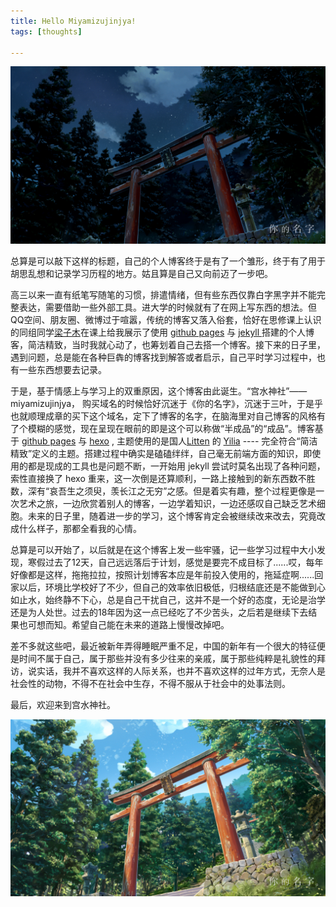 ```yaml
---
title: Hello Miyamizujinjya!
tags: [thoughts]

---
```

![宫水神社-night](/images/hello-miyamizujinjya/hello-miyamizujinjya0.jpg)

总算是可以敲下这样的标题，自己的个人博客终于是有了一个雏形，终于有了用于胡思乱想和记录学习历程的地方。姑且算是自己又向前迈了一步吧。

高三以来一直有纸笔写随笔的习惯，排遣情绪，但有些东西仅靠白字黑字并不能完整表达，需要借助一些外部工具。进大学的时候就有了在网上写东西的想法。但QQ空间、朋友圈、微博过于喧嚣，传统的博客又落入俗套，恰好在思修课上认识的同组同学[梁子木](http://firenzem.com/)在课上给我展示了使用 [github pages](https://pages.github.com/) 与 [jekyll ](https://jekyllrb.com/)搭建的个人博客，简洁精致，当时我就心动了，也筹划着自己去搭一个博客。接下来的日子里，遇到问题，总是能在各种巨犇的博客找到解答或者启示，自己平时学习过程中，也有一些东西想要去记录。

<!--more-->

于是，基于情感上与学习上的双重原因，这个博客由此诞生。“宫水神社”——miyamizujinjya， 购买域名的时候恰好沉迷于《你的名字》，沉迷于三叶，于是乎也就顺理成章的买下这个域名，定下了博客的名字，在脑海里对自己博客的风格有了个模糊的感觉，现在呈现在眼前的即是这个可以称做“半成品”的“成品”。博客基于 [github pages](https://pages.github.com/) 与 [hexo](https://hexo.io/) , 主题使用的是国人[Litten](http://litten.me/) 的 [Yilia](https://github.com/litten/hexo-theme-yilia/) ---- 完全符合“简洁精致”定义的主题。搭建过程中确实是磕磕绊绊，自己毫无前端方面的知识，即使用的都是现成的工具也是问题不断，一开始用 jekyll 尝试时莫名出现了各种问题，索性直接换了 hexo 重来，这一次倒是还算顺利，一路上接触到的新东西数不胜数，深有“哀吾生之须臾，羡长江之无穷”之感。但是着实有趣，整个过程更像是一次艺术之旅，一边欣赏着别人的博客，一边学着知识，一边还感叹自己缺乏艺术细胞。未来的日子里，随着进一步的学习，这个博客肯定会被继续改来改去，究竟改成什么样子，那都全看我的心情。

总算是可以开始了，以后就是在这个博客上发一些牢骚，记一些学习过程中大小发现，寒假过去了12天，自己远远落后于计划，感觉是要完不成目标了......哎，每年好像都是这样，拖拖拉拉，按照计划博客本应是年前投入使用的，拖延症啊......回家以后，环境比学校好了不少，但自己的效率依旧极低，归根结底还是不能做到心如止水，始终静不下心，总是自己干扰自己，这并不是一个好的态度，无论是治学还是为人处世。过去的18年因为这一点已经吃了不少苦头，之后若是继续下去结果也可想而知。希望自己能在未来的道路上慢慢改掉吧。

差不多就这些吧，最近被新年弄得睡眠严重不足，中国的新年有一个很大的特征便是时间不属于自己，属于那些并没有多少往来的亲戚，属于那些纯粹是礼貌性的拜访，说实话，我并不喜欢这样的人际关系，也并不喜欢这样的过年方式，无奈人是社会性的动物，不得不在社会中生存，不得不服从于社会中的处事法则。

最后，欢迎来到宫水神社。

![宫水神社-day](/assets/postimg/hello-miyamizujinjya/hello-miyamizujinjya1.jpg)